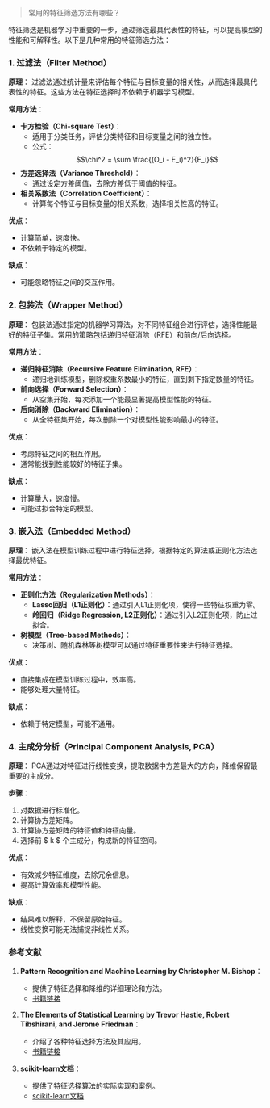 > 常用的特征筛选方法有哪些？


特征筛选是机器学习中重要的一步，通过筛选最具代表性的特征，可以提高模型的性能和可解释性。以下是几种常用的特征筛选方法：

### 1. 过滤法（Filter Method）

**原理**：
过滤法通过统计量来评估每个特征与目标变量的相关性，从而选择最具代表性的特征。这些方法在特征选择时不依赖于机器学习模型。

**常用方法**：
- **卡方检验（Chi-square Test）**：
  - 适用于分类任务，评估分类特征和目标变量之间的独立性。
  - 公式：$$\chi^2 = \sum \frac{(O_i - E_i)^2}{E_i}$$
- **方差选择法（Variance Threshold）**：
  - 通过设定方差阈值，去除方差低于阈值的特征。
- **相关系数法（Correlation Coefficient）**：
  - 计算每个特征与目标变量的相关系数，选择相关性高的特征。

**优点**：
- 计算简单，速度快。
- 不依赖于特定的模型。

**缺点**：
- 可能忽略特征之间的交互作用。

### 2. 包装法（Wrapper Method）

**原理**：
包装法通过指定的机器学习算法，对不同特征组合进行评估，选择性能最好的特征子集。常用的策略包括递归特征消除（RFE）和前向/后向选择。

**常用方法**：
- **递归特征消除（Recursive Feature Elimination, RFE）**：
  - 递归地训练模型，删除权重系数最小的特征，直到剩下指定数量的特征。
- **前向选择（Forward Selection）**：
  - 从空集开始，每次添加一个能最显著提高模型性能的特征。
- **后向消除（Backward Elimination）**：
  - 从全特征集开始，每次删除一个对模型性能影响最小的特征。

**优点**：
- 考虑特征之间的相互作用。
- 通常能找到性能较好的特征子集。

**缺点**：
- 计算量大，速度慢。
- 可能过拟合特定的模型。

### 3. 嵌入法（Embedded Method）

**原理**：
嵌入法在模型训练过程中进行特征选择，根据特定的算法或正则化方法选择最优特征。

**常用方法**：
- **正则化方法（Regularization Methods）**：
  - **Lasso回归（L1正则化）**：通过引入L1正则化项，使得一些特征权重为零。
  - **岭回归（Ridge Regression, L2正则化）**：通过引入L2正则化项，防止过拟合。
- **树模型（Tree-based Methods）**：
  - 决策树、随机森林等树模型可以通过特征重要性来进行特征选择。

**优点**：
- 直接集成在模型训练过程中，效率高。
- 能够处理大量特征。

**缺点**：
- 依赖于特定模型，可能不通用。

### 4. 主成分分析（Principal Component Analysis, PCA）

**原理**：
PCA通过对特征进行线性变换，提取数据中方差最大的方向，降维保留最重要的主成分。

**步骤**：
1. 对数据进行标准化。
2. 计算协方差矩阵。
3. 计算协方差矩阵的特征值和特征向量。
4. 选择前 $ k $ 个主成分，构成新的特征空间。

**优点**：
- 有效减少特征维度，去除冗余信息。
- 提高计算效率和模型性能。

**缺点**：
- 结果难以解释，不保留原始特征。
- 线性变换可能无法捕捉非线性关系。

### 参考文献

1. **Pattern Recognition and Machine Learning by Christopher M. Bishop**：
   - 提供了特征选择和降维的详细理论和方法。
   - [书籍链接](https://www.springer.com/gp/book/9780387310732)

2. **The Elements of Statistical Learning by Trevor Hastie, Robert Tibshirani, and Jerome Friedman**：
   - 介绍了各种特征选择方法及其应用。
   - [书籍链接](https://web.stanford.edu/~hastie/ElemStatLearn/)

3. **scikit-learn文档**：
   - 提供了特征选择算法的实际实现和案例。
   - [scikit-learn文档](https://scikit-learn.org/stable/modules/feature_selection.html)